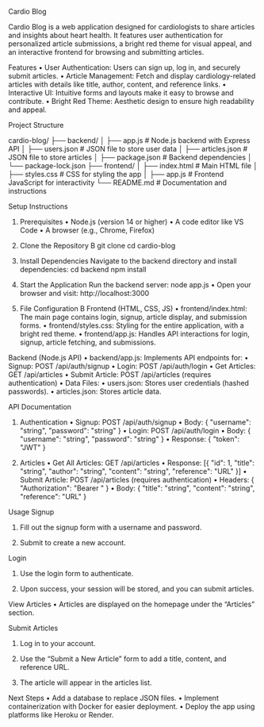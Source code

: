 Cardio Blog

Cardio Blog is a web application designed for cardiologists to share articles and insights about heart health. It features user authentication for personalized article submissions, a bright red theme for visual appeal, and an interactive frontend for browsing and submitting articles.

Features
• User Authentication: Users can sign up, log in, and securely submit articles.
• Article Management: Fetch and display cardiology-related articles with details like title, author, content, and reference links.
• Interactive UI: Intuitive forms and layouts make it easy to browse and contribute.
• Bright Red Theme: Aesthetic design to ensure high readability and appeal.

Project Structure

cardio-blog/
├── backend/
│   ├── app.js           # Node.js backend with Express API
│   ├── users.json       # JSON file to store user data
│   ├── articles.json    # JSON file to store articles
│   ├── package.json     # Backend dependencies
│   └── package-lock.json
├── frontend/
│   ├── index.html       # Main HTML file
│   ├── styles.css       # CSS for styling the app
│   ├── app.js           # Frontend JavaScript for interactivity
└── README.md            # Documentation and instructions

Setup Instructions

1. Prerequisites
• Node.js (version 14 or higher)
• A code editor like VS Code
• A browser (e.g., Chrome, Firefox)

2. Clone the Repository
B
git clone <repository-url>
cd cardio-blog
3. Install Dependencies
Navigate to the backend directory and install dependencies:
cd backend
npm install

4. Start the Application
Run the backend server:
node app.js
• Open your browser and visit: http://localhost:3000

5. File Configuration
B
Frontend (HTML, CSS, JS)
• frontend/index.html: The main page contains login, signup, article display, and submission forms.
• frontend/styles.css: Styling for the entire application, with a bright red theme.
• frontend/app.js: Handles API interactions for login, signup, article fetching, and submissions.

Backend (Node.js API)
• backend/app.js: Implements API endpoints for:
• Signup: POST /api/auth/signup
• Login: POST /api/auth/login
• Get Articles: GET /api/articles
• Submit Article: POST /api/articles (requires authentication)
• Data Files:
• users.json: Stores user credentials (hashed passwords).
• articles.json: Stores article data.

API Documentation
1. Authentication
• Signup: POST /api/auth/signup
• Body: { "username": "string", "password": "string" }
• Login: POST /api/auth/login
• Body: { "username": "string", "password": "string" }
• Response: { "token": "JWT" }

2. Articles
• Get All Articles: GET /api/articles
• Response: [{ "id": 1, "title": "string", "author": "string", "content": "string", "reference": "URL" }]
• Submit Article: POST /api/articles (requires authentication)
• Headers: { "Authorization": "Bearer <JWT>" }
• Body: { "title": "string", "content": "string", "reference": "URL" }

Usage
Signup
1. Fill out the signup form with a username and password.

2. Submit to create a new account.

Login
1. Use the login form to authenticate.

2. Upon success, your session will be stored, and you can submit articles.

View Articles
• Articles are displayed on the homepage under the “Articles” section.

Submit Articles
1. Log in to your account.

2. Use the “Submit a New Article” form to add a title, content, and reference URL.

3. The article will appear in the articles list.

Next Steps
• Add a database to replace JSON files.
• Implement containerization with Docker for easier deployment.
• Deploy the app using platforms like Heroku or Render.
